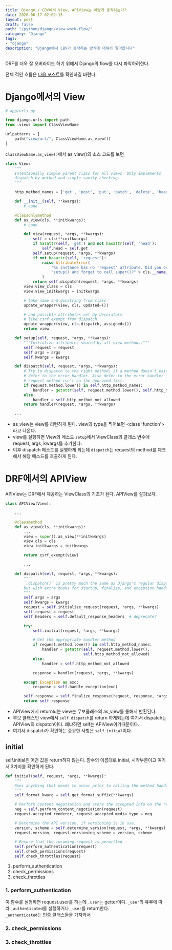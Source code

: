 ```yaml
---
title: Django / CBV에서 View, APIView는 어떻게 동작하는가?
date: 2020-06-17 02:02:15
layout: post
draft: false
path: "/python/django/view-work-flow/"
category: "Django"
tags:
- "django"
description: "Django에서 CBV가 동작하는 방식에 대해서 알아봅시다"
---
```


DRF를 더욱 잘 오버라이드 하기 위해서 Django의 flow를 다시 파악하려한다.

전체 적인 흐름은 [다음 포스트](https://bmh8993.github.io/Django/what-is-django-and-how-to-it-works/)를 확인하길 바란다.

# Django에서의 View

```python
# app/urls.py

from django.urls import path
from .views import ClassViewName

urlpatterns = [
    path("view/url/", ClassViewName.as_view())
]
```

`ClassViewName.as_view()`에서 as\_view()의 소스 코드를 보면

```python
class View:
    """
    Intentionally simple parent class for all views. Only implements
    dispatch-by-method and simple sanity checking.
    """

    http_method_names = ['get', 'post', 'put', 'patch', 'delete', 'head', 'options', 'trace']

    def __init__(self, **kwargs):
        # code

    @classonlymethod
    def as_view(cls, **initkwargs):
        # code

        def view(request, *args, **kwargs):
            self = cls(**initkwargs)
            if hasattr(self, 'get') and not hasattr(self, 'head'):
                self.head = self.get
            self.setup(request, *args, **kwargs)
            if not hasattr(self, 'request'):
                raise AttributeError(
                    "%s instance has no 'request' attribute. Did you override "
                    "setup() and forget to call super()?" % cls.__name__
                )
            return self.dispatch(request, *args, **kwargs)
        view.view_class = cls
        view.view_initkwargs = initkwargs

        # take name and docstring from class
        update_wrapper(view, cls, updated=())

        # and possible attributes set by decorators
        # like csrf_exempt from dispatch
        update_wrapper(view, cls.dispatch, assigned=())
        return view

    def setup(self, request, *args, **kwargs):
        """Initialize attributes shared by all view methods."""
        self.request = request
        self.args = args
        self.kwargs = kwargs

    def dispatch(self, request, *args, **kwargs):
        # Try to dispatch to the right method; if a method doesn't exist,
        # defer to the error handler. Also defer to the error handler if the
        # request method isn't on the approved list.
        if request.method.lower() in self.http_method_names:
            handler = getattr(self, request.method.lower(), self.http_method_not_allowed)
        else:
            handler = self.http_method_not_allowed
        return handler(request, *args, **kwargs)

    ...
```

- as\_view는 view를 리턴하게 된다.  view의 type을 찍어보면 <class 'function'>라고 나온다.
- view를 실행하면 View의 메소드 `setup`에서 ViewClass의 클래스 변수에 request, args, kwargs를 추가한다.
- 이후 dispatch 메소드를 실행하게 되는데 `dispatch`는 request의 method를 체크해서 해당 메소드를 호출하게 된다.

# DRF에서의 APIView

APIView는 DRF에서 제공하는 ViewClass의 기초가 된다. APIView를 살펴보자.

```python
class APIView(View):

    ...

    @classmethod
    def as_view(cls, **initkwargs):
        ...
        view = super().as_view(**initkwargs)
        view.cls = cls
        view.initkwargs = initkwargs

        return csrf_exempt(view)

        ...

    def dispatch(self, request, *args, **kwargs):
        """
        `.dispatch()` is pretty much the same as Django's regular dispatch,
        but with extra hooks for startup, finalize, and exception handling.
        """
        self.args = args
        self.kwargs = kwargs
        request = self.initialize_request(request, *args, **kwargs)
        self.request = request
        self.headers = self.default_response_headers  # deprecate?

        try:
            self.initial(request, *args, **kwargs)

            # Get the appropriate handler method
            if request.method.lower() in self.http_method_names:
                handler = getattr(self, request.method.lower(),
                                  self.http_method_not_allowed)
            else:
                handler = self.http_method_not_allowed

            response = handler(request, *args, **kwargs)

        except Exception as exc:
            response = self.handle_exception(exc)

        self.response = self.finalize_response(request, response, *args, **kwargs)
        return self.response

```

- APIView에서 return되는 view는 무보클래스의 as\_view를 통해서 반환된다.
- 부모 클래스인 view에서 `self.dispatch`를 return 하게되는데 여기서 dispatch는 APIView의
dispatch이다. 왜냐하면 self는 APIView이기때문이다.
- 여기서 dispatch가 확인하는 중요한 사항은 `self.initial`이다.

## initial

self.initial은 어떤 값을 return하지 않는다. 함수의 이름대로 initial, 시작부분이고 여기서 3가지를 확인하게 된다.

```python
def initial(self, request, *args, **kwargs):
    """
    Runs anything that needs to occur prior to calling the method handler.
    """
    self.format_kwarg = self.get_format_suffix(**kwargs)

    # Perform content negotiation and store the accepted info on the request
    neg = self.perform_content_negotiation(request)
    request.accepted_renderer, request.accepted_media_type = neg

    # Determine the API version, if versioning is in use.
    version, scheme = self.determine_version(request, *args, **kwargs)
    request.version, request.versioning_scheme = version, scheme

    # Ensure that the incoming request is permitted
    self.perform_authentication(request)
    self.check_permissions(request)
    self.check_throttles(request)
```

1. perform\_authentication
2. check\_permissions
3. check\_throttles

### 1. perform\_authentication

이 함수를 실행하면 request.user를 하는데 `.user`는 getter이다. `_user`의 유무에 따라 `_authenticated`를 실행하거나 `_user`를 return한다.<br>
`_authenticated`는 인증 클래스들을 가져와서

### 2. check\_permissions
### 3. check\_throttles
